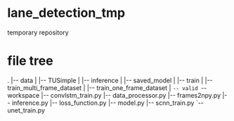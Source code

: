 # lane_detection_tmp
temporary repository

# file tree
.
|-- data
|   |-- TUSimple
|   |-- inference
|   |-- saved_model
|   |-- train
|   |-- train_multi_frame_dataset
|   |-- train_one_frame_dataset
|   `-- valid
`-- workspace
    |-- convlstm_train.py
    |-- data_processor.py
    |-- frames2npy.py
    |-- inference.py
    |-- loss_function.py
    |-- model.py
    |-- scnn_train.py
    `-- unet_train.py
